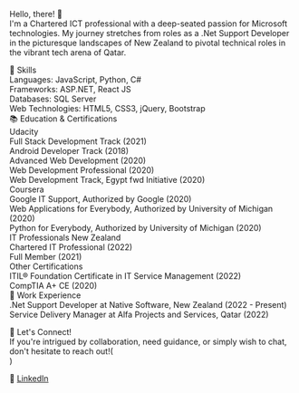 
Hello, there! 👋 <br>
I'm a Chartered ICT professional with a deep-seated passion for Microsoft technologies. My journey stretches from roles as a .Net Support Developer in the picturesque landscapes of New Zealand to pivotal technical roles in the vibrant tech arena of Qatar.

🚀 Skills <br>
Languages: JavaScript, Python, C# <br>
Frameworks: ASP.NET, React JS <br>
Databases: SQL Server <br>
Web Technologies: HTML5, CSS3, jQuery, Bootstrap <br>
📚 Education & Certifications<br>
Udacity <br>
Full Stack Development Track (2021) <br>
Android Developer Track (2018) <br>
Advanced Web Development (2020) <br>
Web Development Professional (2020) <br>
Web Development Track, Egypt fwd Initiative (2020) <br>
Coursera <br>
Google IT Support, Authorized by Google (2020) <br>
Web Applications for Everybody, Authorized by University of Michigan (2020) <br>
Python for Everybody, Authorized by University of Michigan (2020) <br>
IT Professionals New Zealand <br>
Chartered IT Professional (2022) <br>
Full Member (2021) <br>
Other Certifications <br>
ITIL® Foundation Certificate in IT Service Management (2022) <br>
CompTIA A+ CE (2020) <br>
💼 Work Experience <br>
.Net Support Developer at Native Software, New Zealand (2022 - Present) <br>
Service Delivery Manager at Alfa Projects and Services, Qatar (2022) <br>

🤝 Let's Connect! <br>
If you're intrigued by collaboration, need guidance, or simply wish to chat, don't hesitate to reach out!(<br>)

💼 [LinkedIn](https://www.linkedin.com/in/julian-metias-4152a619b/)
